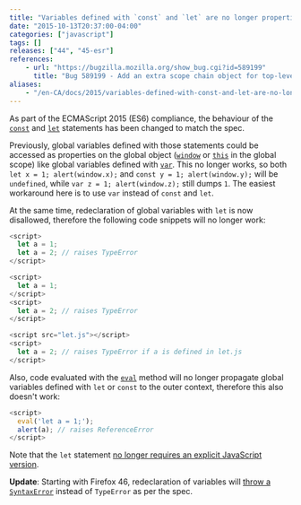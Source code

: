 ```yaml
---
title: "Variables defined with `const` and `let` are no longer properties on `window`; redeclaration with `let` will throw"
date: "2015-10-13T20:37:00-04:00"
categories: ["javascript"]
tags: []
releases: ["44", "45-esr"]
references:
    - url: "https://bugzilla.mozilla.org/show_bug.cgi?id=589199"
      title: "Bug 589199 - Add an extra scope chain object for top-level script execution, encountered just before the global object, containing top-level |let| declaration bindings"
aliases:
    - "/en-CA/docs/2015/variables-defined-with-const-and-let-are-no-longer-properties-on-window/"
---
```

As part of the ECMAScript 2015 (ES6) compliance, the behaviour of the [`const`](https://developer.mozilla.org/docs/Web/JavaScript/Reference/Statements/const) and [`let`](https://developer.mozilla.org/docs/Web/JavaScript/Reference/Statements/let) statements has been changed to match the spec.

Previously, global variables defined with those statements could be accessed as properties on the global object ([`window`](https://developer.mozilla.org/docs/Web/API/Window) or [`this`](https://developer.mozilla.org/docs/Web/JavaScript/Reference/Operators/this) in the global scope) like global variables defined with [`var`](https://developer.mozilla.org/docs/Web/JavaScript/Reference/Statements/var). This no longer works, so both `let x = 1; alert(window.x);` and `const y = 1; alert(window.y);` will be `undefined`, while `var z = 1; alert(window.z);` still dumps `1`. The easiest workaround here is to use `var` instead of `const` and `let`.

At the same time, redeclaration of global variables with `let` is now disallowed, therefore the following code snippets will no longer work:

```js
<script>
  let a = 1;
  let a = 2; // raises TypeError
</script>
```

```js
<script>
  let a = 1;
</script>
<script>
  let a = 2; // raises TypeError
</script>
```

```js
<script src="let.js"></script>
<script>
  let a = 2; // raises TypeError if a is defined in let.js
</script>
```

Also, code evaluated with the [`eval`](https://developer.mozilla.org/docs/Web/JavaScript/Reference/Global_Objects/eval) method will no longer propagate global variables defined with `let` or `const` to the outer context, therefore this also doesn't work:

```js
<script>
  eval('let a = 1;');
  alert(a); // raises ReferenceError
</script>
```

Note that the `let` statement [no longer requires an explicit JavaScript version](https://www.fxsitecompat.dev/en-CA/docs/2015/let-statement-no-longer-requires-explicit-javascript-version/).

**Update**: Starting with Firefox 46, redeclaration of variables will [throw a `SyntaxError`](https://bugzilla.mozilla.org/show_bug.cgi?id=1198833) instead of `TypeError` as per the spec.
